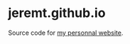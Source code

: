 jeremt.github.io
================

Source code for [my personnal website](http://jeremt.github.io).
